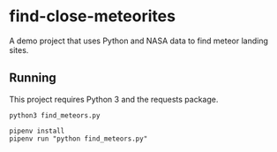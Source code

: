 # find-close-meteorites
A demo project that uses Python and NASA data to find meteor landing sites.

## Running

This project requires Python 3 and the requests package.

`python3 find_meteors.py`

```
pipenv install
pipenv run "python find_meteors.py"
```
